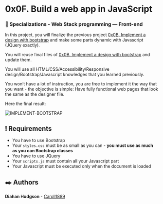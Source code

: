 # 0x0F. Build a web app in JavaScript
### :open_file_folder: Specializations - Web Stack programming ― Front-end

In this project, you will finalize the previous project [0x0B. Implement a design with bootstrap](https://github.com/Caroll1889/holberton-smiling-school) and make some parts dynamic with Javascript (JQuery exactly).

You will reuse final files of [0x0B. Implement a design with bootstrap](https://github.com/Caroll1889/holberton-smiling-school) and update them.

You will use all HTML/CSS/Accessibility/Responsive design/Bootstrap/Javascript knowledges that you learned previously.

You won’t have a lot of instruction, you are free to implement it the way that you want - the objective is simple: Have fully functional web pages that look the same as the designer file.

Here the final result:

![IMPLEMENT-BOOTSTRAP](https://user-images.githubusercontent.com/51680831/92971787-b7fe3600-f446-11ea-9ffb-8d0d8a91d2e7.jpg)

## :grey_exclamation: Requirements
* You have to use Bootstrap
* Your `styles.css` must be as small as you can - **you must use as much as you can Bootstrap classes**
* You have to use JQuery
* Your `scripts.js` must contain all your Javascript part
* Your Javascript must be executed only when the document is loaded

## :black_nib: Authors 
**Diahan Hudgson**  -  [Caroll1889](https://github.com/Caroll1889)
